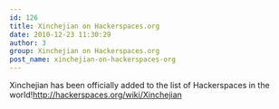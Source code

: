 ```yaml
---
id: 126
title: Xinchejian on Hackerspaces.org
date: 2010-12-23 11:30:29
author: 3
group: Xinchejian on Hackerspaces.org
post_name: xinchejian-on-hackerspaces-org
---
```


Xinchejian has been officially added to the list of Hackerspaces in the world!<http://hackerspaces.org/wiki/Xinchejian>